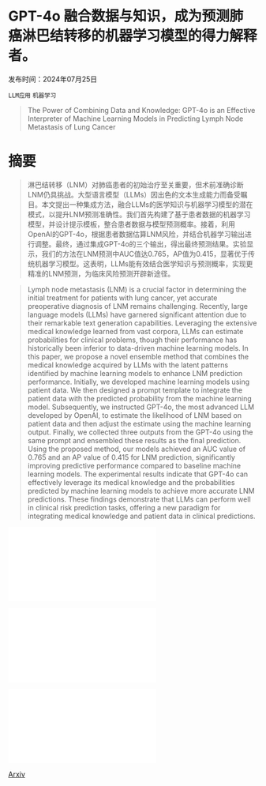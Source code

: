 # GPT-4o 融合数据与知识，成为预测肺癌淋巴结转移的机器学习模型的得力解释者。

发布时间：2024年07月25日

`LLM应用` `机器学习`

> The Power of Combining Data and Knowledge: GPT-4o is an Effective Interpreter of Machine Learning Models in Predicting Lymph Node Metastasis of Lung Cancer

# 摘要

> 淋巴结转移（LNM）对肺癌患者的初始治疗至关重要，但术前准确诊断LNM仍具挑战。大型语言模型（LLMs）因出色的文本生成能力而备受瞩目。本文提出一种集成方法，融合LLMs的医学知识与机器学习模型的潜在模式，以提升LNM预测准确性。我们首先构建了基于患者数据的机器学习模型，并设计提示模板，整合患者数据与模型预测概率。接着，利用OpenAI的GPT-4o，根据患者数据估算LNM风险，并结合机器学习输出进行调整。最终，通过集成GPT-4o的三个输出，得出最终预测结果。实验显示，我们的方法在LNM预测中AUC值达0.765，AP值为0.415，显著优于传统机器学习模型。这表明，LLMs能有效结合医学知识与预测概率，实现更精准的LNM预测，为临床风险预测开辟新途径。

> Lymph node metastasis (LNM) is a crucial factor in determining the initial treatment for patients with lung cancer, yet accurate preoperative diagnosis of LNM remains challenging. Recently, large language models (LLMs) have garnered significant attention due to their remarkable text generation capabilities. Leveraging the extensive medical knowledge learned from vast corpora, LLMs can estimate probabilities for clinical problems, though their performance has historically been inferior to data-driven machine learning models. In this paper, we propose a novel ensemble method that combines the medical knowledge acquired by LLMs with the latent patterns identified by machine learning models to enhance LNM prediction performance. Initially, we developed machine learning models using patient data. We then designed a prompt template to integrate the patient data with the predicted probability from the machine learning model. Subsequently, we instructed GPT-4o, the most advanced LLM developed by OpenAI, to estimate the likelihood of LNM based on patient data and then adjust the estimate using the machine learning output. Finally, we collected three outputs from the GPT-4o using the same prompt and ensembled these results as the final prediction. Using the proposed method, our models achieved an AUC value of 0.765 and an AP value of 0.415 for LNM prediction, significantly improving predictive performance compared to baseline machine learning models. The experimental results indicate that GPT-4o can effectively leverage its medical knowledge and the probabilities predicted by machine learning models to achieve more accurate LNM predictions. These findings demonstrate that LLMs can perform well in clinical risk prediction tasks, offering a new paradigm for integrating medical knowledge and patient data in clinical predictions.

![GPT-4o 融合数据与知识，成为预测肺癌淋巴结转移的机器学习模型的得力解释者。](../../../paper_images/2407.17900/figure_1.pdf)

![GPT-4o 融合数据与知识，成为预测肺癌淋巴结转移的机器学习模型的得力解释者。](../../../paper_images/2407.17900/figure_2.pdf)

![GPT-4o 融合数据与知识，成为预测肺癌淋巴结转移的机器学习模型的得力解释者。](../../../paper_images/2407.17900/figure_3.pdf)

[Arxiv](https://arxiv.org/abs/2407.17900)